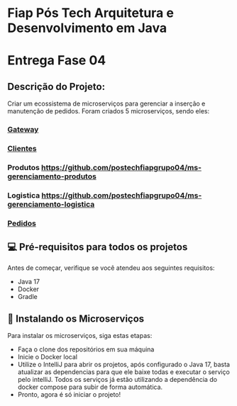 # Fiap Pós Tech  Arquitetura e Desenvolvimento em Java

# Entrega Fase 04

## Descrição do Projeto:

Criar um ecossistema de microserviços para gerenciar a inserção e manutenção de pedidos. Foram criados 5 microserviços, sendo eles:

### [Gateway](https://github.com/brunorosselli/fiap-api-gateway) 
### [Clientes](https://github.com/brunorosselli/fiap-ms-gerenciamento-logistica) 
### Produtos https://github.com/postechfiapgrupo04/ms-gerenciamento-produtos
### Logistica https://github.com/postechfiapgrupo04/ms-gerenciamento-logistica
### [Pedidos](https://github.com/brunorosselli/fiap-ms-gerenciamento-pedidos) 

## 💻 Pré-requisitos para todos os projetos

Antes de começar, verifique se você atendeu aos seguintes requisitos:

- Java 17
- Docker
- Gradle

## 🚀 Instalando os Microserviços

Para instalar os microserviços, siga estas etapas:

- Faça o clone dos repositórios em sua máquina
- Inicie o Docker local
- Utilize o IntelliJ para abrir os projetos, após configurado o Java 17, basta atualizar as dependencias para que ele baixe todas e executar o serviço pelo intelliJ. Todos os serviços já estão utilizando a dependência do docker compose para subir de forma automática.
- Pronto, agora é só iniciar o projeto!

